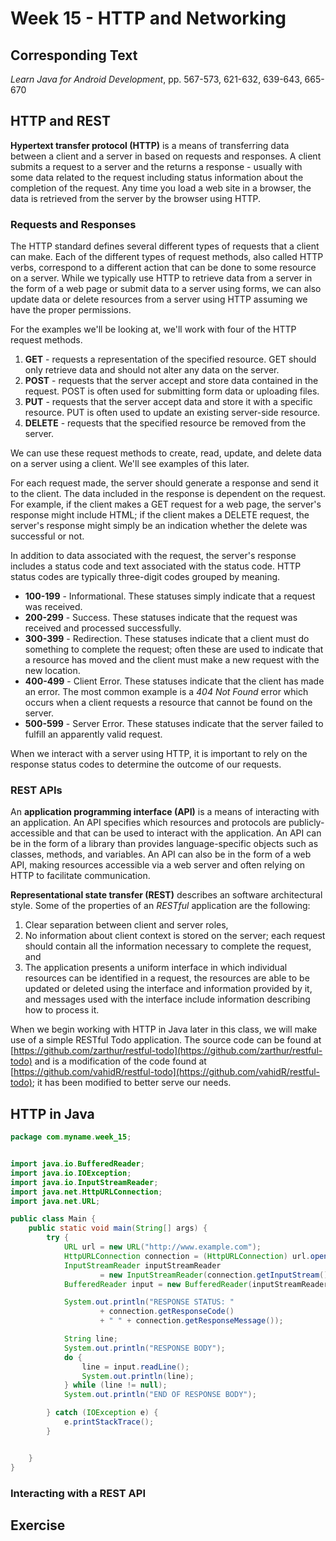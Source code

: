 # Week 15 - HTTP and Networking

## Corresponding Text
*Learn Java for Android Development*, pp. 567-573, 621-632, 639-643, 665-670

## HTTP and REST
**Hypertext transfer protocol (HTTP)** is a means of transferring data
between a client and a server in based on requests and responses.  A client
submits a request to a server and the returns a response - usually with some
data related to the request including status information about the completion
of the request. Any time you load a web site in a browser, the data is
retrieved from the server by the browser using HTTP.

### Requests and Responses
The HTTP standard defines several different types of requests that a client can
make.  Each of the different types of request methods, also called HTTP verbs,
correspond to a different action that can be done to some resource on a server.
While we typically use HTTP to retrieve data from a server in the form of a web
page or submit data to a server using forms, we can also update data or delete
resources from a server using HTTP assuming we have the proper permissions.  

For the examples we'll be looking at, we'll work with four of the HTTP request
methods.

1. **GET** - requests a representation of the specified resource. GET should
   only retrieve data and should not alter any data on the server.
2. **POST** - requests that the server accept and store data contained in the
   request.  POST is often used for submitting form data or uploading files.
3. **PUT** - requests that the server accept data and store it with a specific
   resource.  PUT is often used to update an existing server-side resource.
4. **DELETE** - requests that the specified resource be removed from the server.

We can use these request methods to create, read, update, and delete data on a
server using a client.  We'll see examples of this later.

For each request made, the server should generate a response and send it to
the client.  The data included in the response is dependent on the request.  
For example, if the client makes a GET request for a web page, the server's
response might include HTML; if the client makes a DELETE request, the server's
response might simply be an indication whether the delete was successful or not.

In addition to data associated with the request, the server's response includes
a status code and text associated with the status code.  HTTP status codes are
typically three-digit codes grouped by meaning.

- **100-199** - Informational.  These statuses simply indicate that a request
  was received.
- **200-299** - Success.  These statuses indicate that the request was received
  and processed successfully.
- **300-399** - Redirection. These statuses indicate that a client must do
  something to complete the request; often these are used to indicate that a
  resource has moved and the client must make a new request with the new
  location.
- **400-499** - Client Error. These statuses indicate that the client has made
  an error. The most common example is a *404 Not Found* error which occurs
  when a client requests a resource that cannot be found on the server.
- **500-599** - Server Error. These statuses indicate that the server failed to
  fulfill an apparently valid request.

When we interact with a server using HTTP, it is important to rely on the
response status codes to determine the outcome of our requests.

### REST APIs
An **application programming interface (API)** is a means of interacting with
an application.  An API specifies which resources and protocols are
publicly-accessible and that can be used to interact with the application.  An
API can be in the form of a library than provides language-specific objects
such as classes, methods, and variables.  An API can also be in the form of a
web API, making resources accessible via a web server and often relying on
HTTP to facilitate communication.

**Representational state transfer (REST)** describes an software architectural
style.  Some of the properties of an *RESTful* application are the following:

1. Clear separation between client and server roles,
2. No information about client context is stored on the server; each request
   should contain all the information necessary to complete the request, and
3. The application presents a uniform interface in which individual resources
   can be identified in a request, the resources are able to be updated or
   deleted using the interface and information provided by it, and messages
   used with the interface include information describing how to process it.

When we begin working with HTTP in Java later in this class, we will make use
of a simple RESTful Todo application.  The source code can be found at
[https://github.com/zarthur/restful-todo](https://github.com/zarthur/restful-todo)
and is a modification of the code found at
[https://github.com/vahidR/restful-todo](https://github.com/vahidR/restful-todo);
it has been modified to better serve our needs.

## HTTP in Java

```java
package com.myname.week_15;


import java.io.BufferedReader;
import java.io.IOException;
import java.io.InputStreamReader;
import java.net.HttpURLConnection;
import java.net.URL;

public class Main {
    public static void main(String[] args) {
        try {
            URL url = new URL("http://www.example.com");
            HttpURLConnection connection = (HttpURLConnection) url.openConnection();
            InputStreamReader inputStreamReader
                    = new InputStreamReader(connection.getInputStream());
            BufferedReader input = new BufferedReader(inputStreamReader);

            System.out.println("RESPONSE STATUS: "
                    + connection.getResponseCode()
                    + " " + connection.getResponseMessage());

            String line;
            System.out.println("RESPONSE BODY");
            do {
                line = input.readLine();
                System.out.println(line);
            } while (line != null);
            System.out.println("END OF RESPONSE BODY");

        } catch (IOException e) {
            e.printStackTrace();
        }


    }
}
```


### Interacting with a REST API


## Exercise
